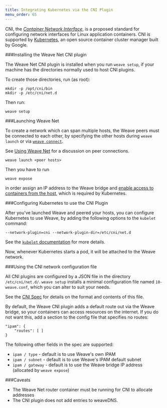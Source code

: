 ```yaml
---
title: Integrating Kubernetes via the CNI Plugin
menu_order: 65
---
```


CNI, the [_Container Network Interface_](https://github.com/appc/cni#cni---the-container-network-interface),
is a proposed standard for configuring network interfaces for Linux
application containers.  CNI is supported by
[Kubernetes](http://kubernetes.io/), an open source container cluster
manager built by Google.

###Installing the Weave Net CNI plugin

The Weave Net CNI plugin is installed when you run `weave setup`, if
your machine has the directories normally used to host CNI plugins.

To create those directories, run (as root):

    mkdir -p /opt/cni/bin
    mkdir -p /etc/cni/net.d

Then run:

    weave setup

###Launching Weave Net

To create a network which can span multiple hosts, the Weave peers must be connected to each other, by specifying the other hosts during `weave launch` or via
[`weave connect`](/site/using-weave/finding-adding-hosts-dynamically.md).

See [Using Weave Net](/site/using-weave.md#peer-connections) for a discussion on peer connections. 

    weave launch <peer hosts>

Then you have to run

    weave expose

in order assign an IP address to the Weave bridge and
[enable access to containers from the host](/site/using-weave/host-network-integration.md),
which is required by Kubernetes.

###Configuring Kubernetes to use the CNI Plugin

After you've launched Weave and peered your hosts, you can configure
Kubernetes to use Weave, by adding the following options to the
`kubelet` command:

    --network-plugin=cni --network-plugin-dir=/etc/cni/net.d

See the [`kubelet` documentation](http://kubernetes.io/v1.1/docs/admin/kubelet.html)
for more details.

Now, whenever Kubernetes starts a pod, it will be attached to the Weave network.

###Using the CNI network configuration file

All CNI plugins are configured by a JSON file in the directory
`/etc/cni/net.d/`.  `weave setup` installs a minimal configuration
file named `10-weave.conf`, which you can alter to suit your needs.

See the [CNI Spec](https://github.com/appc/cni/blob/master/SPEC.md#network-configuration)
for details on the format and contents of this file.

By default, the Weave CNI plugin adds a default route out via the Weave bridge, so your containers can access resources on the internet.  If you do not want this, add a section to the config file that specifies no routes:

    "ipam": {
        "routes": [ ]
    }

The following other fields in the spec are supported:

- `ipam / type` - default is to use Weave's own IPAM
- `ipam / subnet` - default is to use Weave's IPAM default subnet
- `ipam / gateway` - default is to use the Weave bridge IP address (allocated by `weave expose`)

###Caveats

- The Weave Net router container must be running for CNI to allocate addresses
- The CNI plugin does not add entries to weaveDNS.
